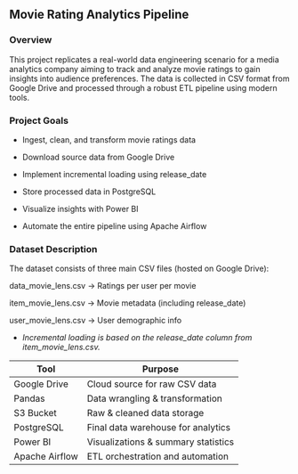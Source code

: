 ## Movie Rating Analytics Pipeline


### **Overview**

This project replicates a real-world data engineering scenario for a media analytics company aiming to track and analyze movie ratings to gain insights into audience preferences. The data is collected in CSV format from Google Drive and processed through a robust ETL pipeline using modern tools.

### **Project Goals**

- Ingest, clean, and transform movie ratings data

- Download source data from Google Drive

- Implement incremental loading using release_date

- Store processed data in PostgreSQL

- Visualize insights with Power BI

- Automate the entire pipeline using Apache Airflow


### **Dataset Description**

The dataset consists of three main CSV files (hosted on Google Drive):

data_movie_lens.csv → Ratings per user per movie

item_movie_lens.csv → Movie metadata (including release_date)

user_movie_lens.csv → User demographic info


- *Incremental loading is based on the release_date column from item_movie_lens.csv.*


|Tool                    | Purpose|
| ------                 | -------|
| Google Drive         | Cloud source for raw CSV data|
| Pandas                | Data wrangling & transformation|
| S3 Bucket             |Raw & cleaned data storage|
| PostgreSQL            |  Final data warehouse for analytics|
| Power BI              |Visualizations & summary statistics|
|Apache Airflow         | ETL orchestration and automation|